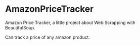 # AmazonPriceTracker
Amazon Price Tracker, a little project about Web Scrapping with BeautifulSoup.

Can track a price of any amazon product.

